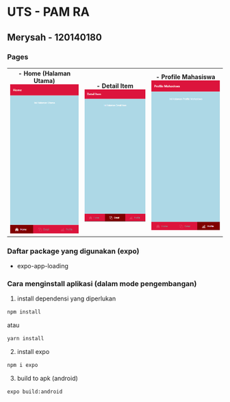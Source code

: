 # UTS - PAM RA
## Merysah - 120140180

### Pages
<table>
  <tr>
    <th>- Home (Halaman Utama)
<img src="assets/home.png" width="300px"></th>
    <th>- Detail Item
<img src="assets/detail.png" width="400px"></th>
    <th>- Profile Mahasiswa
<img src="assets/profile.png" width="300px"></th>
  </tr>
</table>

### Daftar package yang digunakan (expo)
- expo-app-loading

### Cara menginstall aplikasi (dalam mode pengembangan)

1. install dependensi yang diperlukan
```sh 
npm install
```
atau
```sh 
yarn install
```
2. install expo
```sh 
npm i expo
```
3. build to apk (android)
```sh 
expo build:android
```
